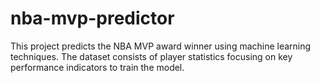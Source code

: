 # nba-mvp-predictor
This project predicts the NBA MVP award winner using machine learning techniques. The dataset consists of player statistics focusing on key performance indicators to train the model.
